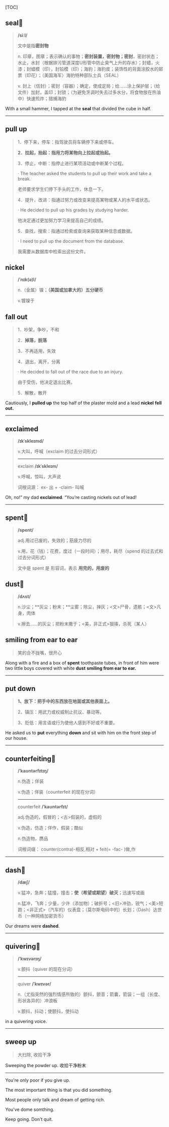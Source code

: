 [TOC]

## seal🚩

> **/siːl/**
>
> 文中是指**密封物**
>
> n.
> 印章，图章；表示确认的事物；**密封装置，密封物；密封**，密封状态；水止，水封（根据排污管道深度U形管中防止臭气上升的存水）；封蜡，火漆；封蜡模（印），封铅模（印）；海豹；海豹皮；装饰性的背面涂胶水的邮票（印花）；（美国海军）海豹特种部队士兵（SEAL）
>
> v.
> 封上（信封）；密封（容器）；确定，使成定局；给……涂上保护层；（给文件）加封，盖印；封锁；（为避免烹调时失去过多水分，将食物放在热油中）快速煎炸；猎捕海豹

With a small hammer, I tapped at the **seal** that divided the cube in half.

---

## pull up

> 1．停下来，停车：指驾驶员将车辆停下来或停车。
>
> **2．拉起，抬起：指用力将某物向上拉起或抬起。**
>
> 3．停止，中断：指停止进行某项活动或中断某个过程。
>
> · The teacher asked the students to pull up their work and take a break.
>
> 老师要求学生们停下手头的工作，休息一下。
>
> 4．提升，改进：指通过努力或改变来提高某物或某人的水平或状态。
>
> · He decided to pull up his grades by studying harder.
>
> 他决定通过更加努力学习来提高自己的成绩。
>
> 5．查找，搜索：指通过检索或查询来获取某种信息或数据。
>
> · I need to pull up the document from the database.
>
> 我需要从数据库中检索出这份文件。

## nickel

> **/ˈnɪk(ə)l/**
>
> n.（金属）镍；**（美国或加拿大的）五分硬币**
>
> v.镀镍于

## fall out

> 1．吵架，争吵，不和
>
> 2．**掉落，脱落**
>
> 3．不再适用，失效
>
> 4．退出，离开，分离
>
> · He decided to fall out of the race due to an injury.
>
> 由于受伤，他决定退出比赛。
>
> 5．解散，散开

Cautiously, I **pulled up** the top half of the plaster mold and a lead **nickel** **fell out.**

---

## exclaimed

> **/ɪkˈskleɪmd/**
>
> v.大叫，呼喊（exclaim 的过去分词形式）
>
> ---
>
> exclaim **/ɪkˈskleɪm/**
>
> v.呼喊，惊叫，大声说
>
> 词根词源： ex- 出 + -claim- 叫喊

Oh, no!” my dad **exclaimed**. “You’re casting nickels out of lead!

---

## spent🚩

> **/spent/**
>
> adj.用过已废的，失效的；筋疲力尽的
>
> v.用，花（钱）；花费，度过（一段时间）；用尽，耗尽（spend 的过去式和过去分词形式）
>
> 文中是 spent 是 形容词，表示 **用完的，用废的**

## dust🚩

> **/dʌst/**
>
> n.沙尘；**灰尘；粉末；**尘雾；除尘，掸灰；<文>尸骨，遗骸；<文>凡身，肉体
>
> v.擦去……的灰尘；把粉末撒于；<美，非正式>狠揍，杀死（某人）

## smiling from ear to ear

> 笑的合不拢嘴，很开心

Along with a fire and a box of **spent** toothpaste tubes, in front of him were two little boys covered with white **dust** **smiling from ear to ear.**

---

## put down

> **1、放下：把手中的东西放在地面或其他表面上。**
>
> 2、镇压：用武力或权威制止抗议、暴动等。
>
> 3、贬低：用言语或行为使他人感到不好或不重要。

He asked us to **put** everything **down** and sit with him on the front step of our house.

---

## counterfeiting🚩

> **/ˈkaʊntərfɪtɪŋ/**
>
> n.伪造；佯装
>
> v.伪造；佯装（counterfeit 的现在分词）
>
> ---
>
> counterfeit **/ˈkaʊntərfɪt/**
>
> adj.伪造的，假冒的；<古>假装的，虚假的
>
> v.伪造，仿造；佯作，假装；酷似
>
> n.伪造物，赝品
>
> 词根词缀： counter(contra)-相反,相对 + feit(= -fac- )做,作

---

## dash🚩

> **/dæʃ/**
>
> v.猛冲，急奔；猛撞，撞击；**使（希望或期望）破灭**；迅速写或画
>
> n.猛冲，飞奔；少量，少许（添加物）；破折号；<旧>冲劲，锐气；<美>短跑；<非正式>（汽车的）仪表盘；（莫尔斯电码中的）长划；（Dash）达世币（一种网络加密货币）

Our dreams were **dashed**.

---

## quivering🚩

> **/ˈkwɪvərɪŋ/**
>
> v.颤抖（quiver 的现在分词）
>
> ---
>
> quiver **/ˈkwɪvər/**
>
> n.（尤指突然的强烈情感所致的）颤抖，颤音；箭囊，箭袋；一组（长度、形状各异的）冲浪板
>
> v.颤抖，抖动；使颤抖，使抖动

in a quivering voice.

---

## sweep up

> 大扫除, 收拾干净

Sweeping the powder up.  收拾干净粉末

---

You're only poor if you give up.

The most important thing is that you did something.

Most people only talk and dream of getting rich.

You've dome somthing.

Keep going. Don't quit.